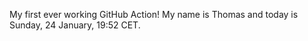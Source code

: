 My first ever working GitHub Action!
My name is Thomas and today is Sunday, 24 January, 19:52 CET. 
